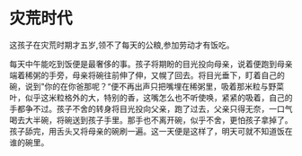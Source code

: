 # 灾荒时代
这孩子在灾荒时期才五岁,领不了每天的公粮,参加劳动才有饭吃。

每天中午能吃到饭便是最奢侈的事。孩子将期盼的目光投向母亲，说着便跑到母亲端着稀粥的手旁，母亲将碗往前伸了伸，又幌了回去。将目光垂下，盯着自己的碗，说到"你的在你爸那呢？“便不再出声只把嘴埋在稀粥里，吸着那米粒与野菜叶，似乎这米粒格外的大，特别的香，这嘴怎么也不听使唤，紧紧的吸着，自己的手都争不过。孩子不舍的转身将目光投向父亲，跑了过去，父亲只得无奈，一口气喝去大半碗，将碗送到孩子手里。那手也不离开碗，似乎不舍，更怕孩子拿掉了。孩子舔完，用舌头又将母亲的碗刷一遍。这一天便是这样了，明天可就不知道饭在谁的碗里。